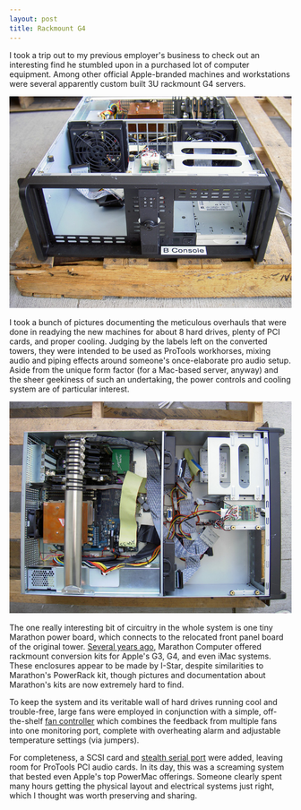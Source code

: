 ```yaml
---
layout: post
title: Rackmount G4
---
```

I took a trip out to my previous employer's business to check out an interesting find he stumbled upon in a purchased lot of computer equipment. Among other official Apple-branded machines and workstations were several apparently custom built 3U rackmount G4 servers.

![g4_front](/static/g4_front.jpg)

I took a bunch of pictures documenting the meticulous overhauls that were done in readying the new machines for about 8 hard drives, plenty of PCI cards, and proper cooling. Judging by the labels left on the converted towers, they were intended to be used as ProTools workhorses, mixing audio and piping effects around someone's once-elaborate pro audio setup. Aside from the unique form factor (for a Mac-based server, anyway) and the sheer geekiness of such an undertaking, the power controls and cooling system are of particular interest.

![g4_top](/static/g4_top.jpg)

The one really interesting bit of circuitry in the whole system is one tiny Marathon power board, which connects to the relocated front panel board of the original tower. [Several years ago](http://www.applefritter.com/node/20882), Marathon Computer offered rackmount conversion kits for Apple's G3, G4, and even iMac systems. These enclosures appear to be made by I-Star, despite similarities to Marathon's PowerRack kit, though pictures and documentation about Marathon's kits are now extremely hard to find.

To keep the system and its veritable wall of hard drives running cool and trouble-free, large fans were employed in conjunction with a simple, off-the-shelf [fan controller](http://www.istarusa.com/rackmount_chassis/accessories/fan/tc-isf08.aspx) which combines the feedback from multiple fans into one monitoring port, complete with overheating alarm and adjustable temperature settings (via jumpers).

For completeness, a SCSI card and [stealth serial port](http://www.geethree.com/stealth/index.html) were added, leaving room for ProTools PCI audio cards. In its day, this was a screaming system that bested even Apple's top PowerMac offerings. Someone clearly spent many hours getting the physical layout and electrical systems just right, which I thought was worth preserving and sharing.
